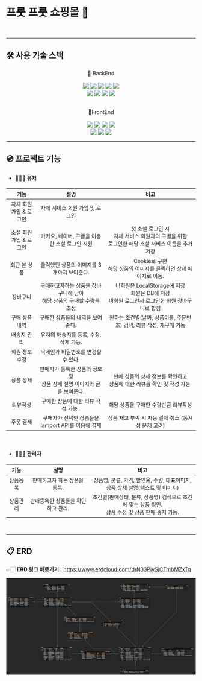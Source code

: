 # 프룻 프룻 쇼핑몰 🍎

<br>

---
## 🛠 사용 기술 스택


<p align="center">
📌 BackEnd
<br>
<br>
<img src="https://img.shields.io/badge/Spring Boot 2.7.6-6DB33F?style=flat-square&logo=springboot&logoColor=white"/>
<img src="https://img.shields.io/badge/Spring Security-00AB77?style=flat-square&logo=springsecurity&logoColor=white"/>
<img src="https://img.shields.io/badge/java 11-007396?style=flat-square&logo=java&logoColor=white"/>
<img src="https://img.shields.io/badge/Gradle-02303A?style=flat-square&logo=Gradle&logoColor=white"/>
<img src="https://img.shields.io/badge/log4j2-BEFCFF?style=flat-square&logo=&logoColor=white"/>

<br>
<img src="https://img.shields.io/badge/MySQL-4479A1?style=flat-square&logo=MySQL&logoColor=white"/>
<img src="https://img.shields.io/badge/Redis-DC382D?style=flat-square&logo=redis&logoColor=white"/>
<img src="https://img.shields.io/badge/Firebase-FFCA28?style=flat-square&logo=firebase&logoColor=white"/>
<img src="https://img.shields.io/badge/MyBatis-9EB0A2?style=flat-square&logo=&logoColor=white"/>
<br>
<br>
</p>

<p align="center">
📌FrontEnd
<br>
<br>
<img src="https://img.shields.io/badge/HTML5-E34F26?style=flat-square&logo=html5&logoColor=white"/>
<img src="https://img.shields.io/badge/CSS3-1572B6?style=flat-square&logo=css3&logoColor=white"/>
<img src="https://img.shields.io/badge/jQuery-0769AD?style=flat-square&logo=jQuery&logoColor=white"/>
<img src="https://img.shields.io/badge/Axios-5A29E4?style=flat-square&logo=axios&logoColor=white"/>
<br>
<img src="https://img.shields.io/badge/Swiper-6332F6?style=flat-square&logo=swiper&logoColor=white"/>
<img src="https://img.shields.io/badge/TinyMCE-2596BE?style=flat-square&logo=TinyMCE&logoColor=white"/>
<img src="https://img.shields.io/badge/Thymeleaf-005F0F?style=flat-square&logo=thymeleaf&logoColor=white"/>
<br>
</p>

---
## 💿 프로젝트 기능

- #### 🙍🏻‍♂️ 유저
|      기능       |                      설명                       |                                 비고                                 |
|:-------------:|:---------------------------------------------:|:------------------------------------------------------------------:|
| 자체 회원가입 & 로그인 |              자체 서비스 회원 가입 및 로그인               |                                                                    |
| 소셜 회원가입 & 로그인 |          카카오, 네이버, 구글을 이용한 소셜 로그인 지원          |  첫 소셜 로그인 시<br/>자체 서비스 회원과의 구별을 위한<br/> 로그인한 해당 소셜 서비스 이름을 추가 저장   |
|    최근 본 상품    |           클릭했던 상품의 이미지를 3개까지 보여준다.            |            Cookie로 구현<br/>해당 상품의 이미지를 클릭하면 상세 페이지로 이동.             |
|     장바구니      |  구매하고자하는 상품을 장바구니에 담아 <br/>해당 상품의 구매할 수량을 조정  | 비회원은 LocalStorage에 저장<br/>회원은 DB에 저장<br/>비회원 로그인시 로그인한 회원 장바구니로 합침 |
|   구매 상품 내역    |              구매한 상품들의 내역을 보여준다.               |             원하는 조건별(날짜, 상품이름, 주문번호) 검색, 리뷰 작성, 재구매 가능              |
|    배송지 관리     |            유저의 배송지를 등록, 수정, 삭제 가능.            |                                                                    |
|   회원 정보 수정    |             닉네임과 비밀번호를 변경할 수 있다.              |                                                                    |
|     상품 상세     | 판매자가 등록한 상품의 정보 및 <br/>상품 상세 설명 이미지와 글을 보여준다. |           판매 상품의 상세 정보를 확인하고<br/>상품에 대한 리뷰를 확인 및 작성 가능.            |
|     리뷰작성      |            구매한 상품에 대한 리뷰 작성 가능  .             |                        해당 상품을 구매한 수량만큼 리뷰작성                        |
|     주문 결제     |       구매자가 선택한 상품들을 iamport API를 이용해 결제       |                  상품 재고 부족 시 자동 결제 취소 (동시성 문제 고려)                   |
<br>

- #### ️👨🏻‍🔧 관리자
|      기능       |         설명          |                              비고                               |
|:-------------:|:-------------------:|:-------------------------------------------------------------:|
| 상품등록 |  판매하고자 하는 상품을 등록.   |     상품명, 분류, 가격, 할인율, 수량, 대표이미지,<br/> 상품 상세 설명(텍스트 및 이미지)     |
| 상품관리 | 판매등록한 상품들을 확인하고 관리. | 조건별(판매상태, 분류, 상품명) 검색으로 조건에 맞는 상품 확인.<br/>상품 수정 및 상품 판매 중지 가능. |
<br>


---
## 📋 ERD
👉🏻 **ERD 링크 바로가기 :** https://www.erdcloud.com/d/N33PiySjCTmbMZxTq

![img.png](img.png)
